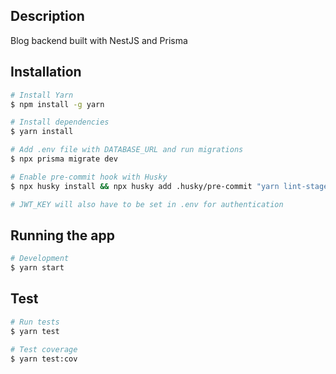 ## Description

Blog backend built with NestJS and Prisma

## Installation

```bash
# Install Yarn
$ npm install -g yarn

# Install dependencies
$ yarn install

# Add .env file with DATABASE_URL and run migrations
$ npx prisma migrate dev

# Enable pre-commit hook with Husky
$ npx husky install && npx husky add .husky/pre-commit "yarn lint-staged"

# JWT_KEY will also have to be set in .env for authentication
```

## Running the app

```bash
# Development
$ yarn start
```

## Test

```bash
# Run tests
$ yarn test

# Test coverage
$ yarn test:cov
```
